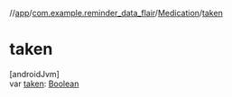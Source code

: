 //[app](../../../index.md)/[com.example.reminder_data_flair](../index.md)/[Medication](index.md)/[taken](taken.md)

# taken

[androidJvm]\
var [taken](taken.md): [Boolean](https://kotlinlang.org/api/latest/jvm/stdlib/kotlin/-boolean/index.html)
